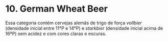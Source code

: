 # 10. German Wheat Beer

Essa categoria contém cervejas alemãs de trigo de força *vollbier* (densidade inicial entre 11°P e 14°P) e *starkbier* (densidade inicial acima de 16ºP) sem acidez e com cores claras e escuras.
